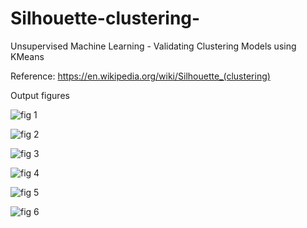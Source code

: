 # Silhouette-clustering-
Unsupervised Machine Learning - Validating Clustering Models using KMeans


Reference: https://en.wikipedia.org/wiki/Silhouette_(clustering)

Output figures

![fig 1](https://user-images.githubusercontent.com/62986688/113471550-c8294180-947a-11eb-8170-7c429d8800cf.png)

![fig 2](https://user-images.githubusercontent.com/62986688/113471553-ce1f2280-947a-11eb-938e-0ced5762e1fc.png)

![fig 3](https://user-images.githubusercontent.com/62986688/113471557-d2e3d680-947a-11eb-934b-43f04ac36f4d.png)

![fig 4](https://user-images.githubusercontent.com/62986688/113471562-d8d9b780-947a-11eb-8313-3f4da1cf6954.png)

![fig 5](https://user-images.githubusercontent.com/62986688/113471569-e0995c00-947a-11eb-8304-c4ee26e0c6c3.png)

![fig 6](https://user-images.githubusercontent.com/62986688/113471576-e68f3d00-947a-11eb-8622-0209548339c3.png)
